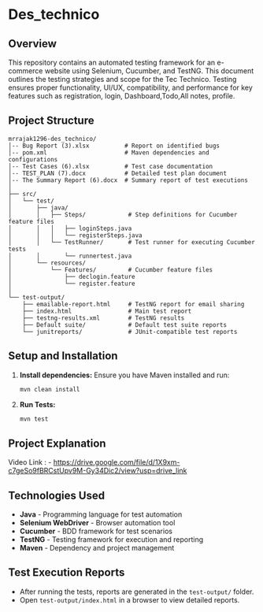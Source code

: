 # Des_technico

## Overview
This repository contains an automated testing framework for an e-commerce website using Selenium, Cucumber, and TestNG. This document outlines the testing strategies and scope for the Tec Technico. Testing ensures proper functionality, UI/UX, compatibility, and performance for key features such as registration, login, Dashboard,Todo,All notes, profile.

## Project Structure
```
mrrajak1296-des_technico/
│-- Bug Report (3).xlsx          # Report on identified bugs
│-- pom.xml                      # Maven dependencies and configurations
│-- Test Cases (6).xlsx          # Test case documentation
│-- TEST_PLAN (7).docx           # Detailed test plan document
│-- The Summary Report (6).docx  # Summary report of test executions
│
├── src/
│   └── test/
│       ├── java/
│       │   ├── Steps/            # Step definitions for Cucumber feature files
│       │   │   ├── loginSteps.java
│       │   │   └── registerSteps.java
│       │   └── TestRunner/       # Test runner for executing Cucumber tests
│       │       └── runnertest.java
│       └── resources/
│           └── Features/         # Cucumber feature files
│               ├── declogin.feature
│               └── register.feature
│
└── test-output/
    ├── emailable-report.html     # TestNG report for email sharing
    ├── index.html                # Main test report
    ├── testng-results.xml        # TestNG results
    ├── Default suite/            # Default test suite reports
    └── junitreports/             # JUnit-compatible test reports
```

## Setup and Installation
1. **Install dependencies:**
   Ensure you have Maven installed and run:
   ```sh
   mvn clean install
   ```
2. **Run Tests:**
   ```sh
   mvn test
   ```
## Project Explanation
Video Link : - https://drive.google.com/file/d/1X9xm-c7geSo9fBRCstUpv9M-Gy34Dic2/view?usp=drive_link

## Technologies Used
- **Java** - Programming language for test automation
- **Selenium WebDriver** - Browser automation tool
- **Cucumber** - BDD framework for test scenarios
- **TestNG** - Testing framework for execution and reporting
- **Maven** - Dependency and project management

## Test Execution Reports
- After running the tests, reports are generated in the `test-output/` folder.
- Open `test-output/index.html` in a browser to view detailed reports.

  
